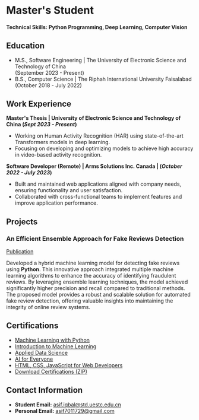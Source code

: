 # Master's Student

#### Technical Skills: Python Programming, Deep Learning, Computer Vision

## Education						       		
- M.S., Software Engineering	| The University of Electronic Science and Technology of China <br> (September 2023 - Present)	 			        		
- B.S., Computer Science | The Riphah International University Faisalabad <br> (October 2018 - July 2022)

## Work Experience
**Master's Thesis | University of Electronic Science and Technology of China (_Sept 2023 - Present_)**
- Working on Human Activity Recognition (HAR) using state-of-the-art Transformers models in deep learning.<br>
- Focusing on developing and optimizing models to achieve high accuracy in video-based activity recognition.


**Software Developer (Remote) | Arms Solutions Inc. Canada | (_October 2022 - July 2023_)**
- Built and maintained web applications aligned with company needs, ensuring functionality and user satisfaction.<br>
- Collaborated with cross-functional teams to implement features and improve application performance.

## Projects
### An Efficient Ensemble Approach for Fake Reviews Detection
[Publication](https://ieeexplore.ieee.org/document/10136652)

Developed a hybrid machine learning model for detecting fake reviews using **Python**. This innovative approach integrated multiple machine learning algorithms to enhance the accuracy of identifying fraudulent reviews. By leveraging ensemble learning techniques, the model achieved significantly higher precision and recall compared to traditional methods. The proposed model provides a robust and scalable solution for automated fake review detection, offering valuable insights into maintaining the integrity of online review systems.


## Certifications
- [Machine Learning with Python](https://drive.google.com/file/d/your_file_id/view?usp=sharing)
- [Introduction to Machine Learning](https://drive.google.com/file/d/your_file_id/view?usp=sharing)
- [Applied Data Science](https://drive.google.com/file/d/your_file_id/view?usp=sharing)
- [AI for Everyone](https://drive.google.com/file/d/your_file_id/view?usp=sharing)
- [HTML, CSS, JavaScript for Web Developers](https://drive.google.com/file/d/your_file_id/view?usp=sharing)
- [Download Certifications (ZIP)](https://drive.google.com/file/d/1fkkz0Og9V0P395vWNCbFPqR03xi3hbXv/view?usp=sharing)

## Contact Information
- **Student Email:** asif.iqbal@std.uestc.edu.cn
- **Personal Email:** asif7011729@gmail.com
